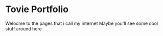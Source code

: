 # Tovie Portfolio

Welocme to the pages that i call my internet
 Maybe you'll see some cool stuff around here
